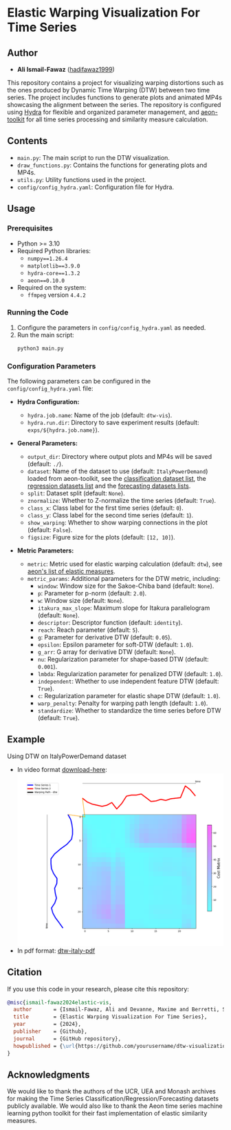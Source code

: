 # Elastic Warping Visualization For Time Series

## Author

- **Ali Ismail-Fawaz** ([hadifawaz1999](https://github.com/hadifawaz1999))

This repository contains a project for visualizing warping distortions such as the ones produced by Dynamic Time Warping (DTW) between two time series. The project includes functions to generate plots and animated MP4s showcasing the alignment between the series. The repository is configured using [Hydra](https://hydra.cc/docs/intro/) for flexible and organized parameter management, and [aeon-toolkit](https://www.aeon-toolkit.org/en/stable/) for all time series processing and similarity measure calculation.

## Contents

- `main.py`: The main script to run the DTW visualization.
- `draw_functions.py`: Contains the functions for generating plots and MP4s.
- `utils.py`: Utility functions used in the project.
- `config/config_hydra.yaml`: Configuration file for Hydra.


## Usage

### Prerequisites

- Python >= 3.10
- Required Python libraries:
    - `numpy==1.26.4`
    - `matplotlib==3.9.0`
    - `hydra-core==1.3.2`
    - `aeon==0.10.0`
- Required on the system:
    - `ffmpeg` version `4.4.2`

### Running the Code

1. Configure the parameters in `config/config_hydra.yaml` as needed.
2. Run the main script:
    ```sh
    python3 main.py
    ```

### Configuration Parameters

The following parameters can be configured in the `config/config_hydra.yaml` file:

- **Hydra Configuration:**
  - `hydra.job.name`: Name of the job (default: `dtw-vis`).
  - `hydra.run.dir`: Directory to save experiment results (default: `exps/${hydra.job.name}`).

- **General Parameters:**
  - `output_dir`: Directory where output plots and MP4s will be saved (default: `./`).
  - `dataset`: Name of the dataset to use (default: `ItalyPowerDemand`) loaded from aeon-toolkit, see the [classification dataset list](https://github.com/aeon-toolkit/aeon/blob/main/aeon/datasets/tsc_datasets.py), the [regression datasets list](https://github.com/aeon-toolkit/aeon/blob/main/aeon/datasets/tser_datasets.py) and the [forecasting datasets lists](https://github.com/aeon-toolkit/aeon/blob/main/aeon/datasets/tsf_datasets.py).
  - `split`: Dataset split (default: `None`).
  - `znormalize`: Whether to Z-normalize the time series (default: `True`).
  - `class_x`: Class label for the first time series (default: `0`).
  - `class_y`: Class label for the second time series (default: `1`).
  - `show_warping`: Whether to show warping connections in the plot (default: `False`).
  - `figsize`: Figure size for the plots (default: `[12, 10]`).

- **Metric Parameters:**
  - `metric`: Metric used for elastic warping calculation (default: `dtw`), see [aeon's list of elastic measures](https://www.aeon-toolkit.org/en/stable/api_reference/distances.html).
  - `metric_params`: Additional parameters for the DTW metric, including:
    - `window`: Window size for the Sakoe-Chiba band (default: `None`).
    - `p`: Parameter for p-norm (default: `2.0`).
    - `w`: Window size (default: `None`).
    - `itakura_max_slope`: Maximum slope for Itakura parallelogram (default: `None`).
    - `descriptor`: Descriptor function (default: `identity`).
    - `reach`: Reach parameter (default: `5`).
    - `g`: Parameter for derivative DTW (default: `0.05`).
    - `epsilon`: Epsilon parameter for soft-DTW (default: `1.0`).
    - `g_arr`: G array for derivative DTW (default: `None`).
    - `nu`: Regularization parameter for shape-based DTW (default: `0.001`).
    - `lmbda`: Regularization parameter for penalized DTW (default: `1.0`).
    - `independent`: Whether to use independent feature DTW (default: `True`).
    - `c`: Regularization parameter for elastic shape DTW (default: `1.0`).
    - `warp_penalty`: Penalty for warping path length (default: `1.0`).
    - `standardize`: Whether to standardize the time series before DTW (default: `True`).

## Example

Using DTW on ItalyPowerDemand dataset

- In video format [download-here](exps/dtw-vis/ItalyPowerDemand/dtw.mp4): ![dtw-italy](exps/dtw-vis/ItalyPowerDemand/dtw.gif)
- In pdf format: [dtw-italy-pdf](exps/dtw-vis/ItalyPowerDemand/dtw.pdf)

## Citation

If you use this code in your research, please cite this repository:

```bibtex
@misc{ismail-fawaz2024elastic-vis,
  author       = {Ismail-Fawaz, Ali and Devanne, Maxime and Berretti, Stefano and Weber, Jonathan and Forestier, Germain},
  title        = {Elastic Warping Visualization For Time Series},
  year         = {2024},
  publisher    = {Github},
  journal      = {GitHub repository},
  howpublished = {\url{https://github.com/yourusername/dtw-visualization}}
}
```

## Acknowledgments

We would like to thank the authors of the UCR, UEA and Monash archives for making the Time Series Classification/Regression/Forecasting datasets publicly available.
We would also like to thank the Aeon time series machine learning python toolkit for their fast implementation of elastic similarity measures.
